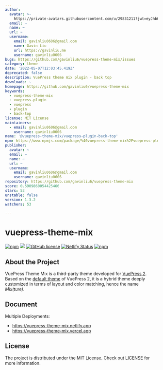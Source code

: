 ```yaml
---
author:
  avatar: >-
    https://private-avatars.githubusercontent.com/u/29831211?jwt=eyJhbGciOiJIUzI1NiIsInR5cCI6IkpXVCJ9.eyJpc3MiOiJnaXRodWIuY29tIiwiYXVkIjoicmF3LmdpdGh1YnVzZXJjb250ZW50LmNvbSIsImtleSI6ImtleTEiLCJleHAiOjE3MzQ2NzM1MDAsIm5iZiI6MTczNDY3MjMwMCwicGF0aCI6Ii91LzI5ODMxMjExIn0.4BbQ7Qm-sFM77B_hYK-z8w8gmI0GQz-nXFe2YWgJN-g&v=4
  email: ~
  name: ~
  url: ~
  username:
    email: gavinliu0606@gmail.com
    name: Gavin Liu
    url: https://gavinliu.me
    username: gavinliu0606
bugs: https://github.com/gavinliu6/vuepress-theme-mix/issues
category: theme
date: '2022-05-07T12:03:45.419Z'
deprecated: false
description: VuePress theme mix plugin - back top
downloads: ~
homepage: https://github.com/gavinliu6/vuepress-theme-mix
keywords:
  - vuepress-theme-mix
  - vuepress-plugin
  - vuepress
  - plugin
  - back-top
license: MIT License
maintainers:
  - email: gavinliu0606@gmail.com
    username: gavinliu0606
name: '@vuepress-theme-mix/vuepress-plugin-back-top'
npm: https://www.npmjs.com/package/%40vuepress-theme-mix%2Fvuepress-plugin-back-top
publisher:
  avatar: ~
  email: ~
  name: ~
  url: ~
  username:
    email: gavinliu0606@gmail.com
    username: gavinliu0606
repository: https://github.com/gavinliu6/vuepress-theme-mix
score: 0.5909860054425466
stars: 53
unstable: false
version: 1.3.2
watchers: 53

---
```


# vuepress-theme-mix

[![npm](https://badgen.net/npm/v/vuepress-theme-mix/next)](https://www.npmjs.com/package/vuepress-theme-mix)
[![](https://img.shields.io/badge/vuepress-next-blue)](https://v2.vuepress.vuejs.org)
[![GitHub license](https://img.shields.io/github/license/gavinliu6/vuepress-theme-mix)](https://github.com/gavinliu6/vuepress-theme-mix/blob/main/LICENSE)
[![Netlify Status](https://api.netlify.com/api/v1/badges/1c7f6ca5-685b-463c-ab12-66b4d89c2eb7/deploy-status)](https://app.netlify.com/sites/vuepress-theme-mix/deploys)
[![npm](https://img.shields.io/npm/dt/vuepress-theme-mix)](https://www.npmjs.com/package/vuepress-theme-mix)

## About the Project

VuePress Theme Mix is a third-party theme developed for [VuePress 2](https://v2.vuepress.vuejs.org/). Based on the [default theme](https://v2.vuepress.vuejs.org/reference/default-theme/config.html) of VuePress 2, it is a hybrid theme deeply customized in terms of layout and color matching, hence the name _Mix(ture)_.

## Document

Multiple Deployments:

- https://vuepress-theme-mix.netlify.app
- https://vuepress-theme-mix.vercel.app

## License

The project is distributed under the MIT License. Check out [LICENSE](https://github.com/vuepress/vuepress-theme-mix/blob/main/LICENSE) for more information.
